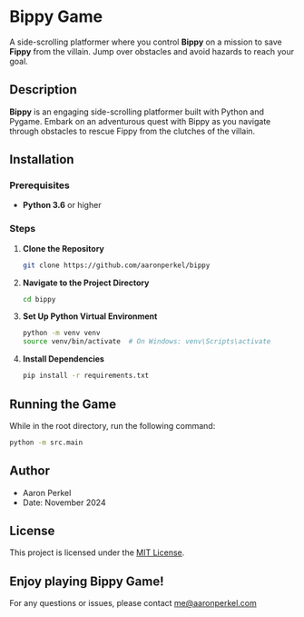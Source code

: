 # Bippy Game

A side-scrolling platformer where you control **Bippy** on a mission to save **Fippy** from the villain. Jump over obstacles and avoid hazards to reach your goal.

## Description

**Bippy** is an engaging side-scrolling platformer built with Python and Pygame. Embark on an adventurous quest with Bippy as you navigate through obstacles to rescue Fippy from the clutches of the villain.

## Installation

### Prerequisites

- **Python 3.6** or higher

### Steps

1. **Clone the Repository**
    ```bash
    git clone https://github.com/aaronperkel/bippy
    ```

2. **Navigate to the Project Directory**
    ```bash
    cd bippy
    ```

3. **Set Up Python Virtual Environment**
    ```bash
    python -m venv venv
    source venv/bin/activate  # On Windows: venv\Scripts\activate
    ```

4. **Install Dependencies**
    ```bash
    pip install -r requirements.txt
    ```

## Running the Game
While in the root directory, run the following command:
```bash
python -m src.main   
```

## Author
- Aaron Perkel
-   Date: November 2024

## License
This project is licensed under the [MIT License](LICENSE.md).

## Enjoy playing Bippy Game!
For any questions or issues, please contact me@aaronperkel.com

